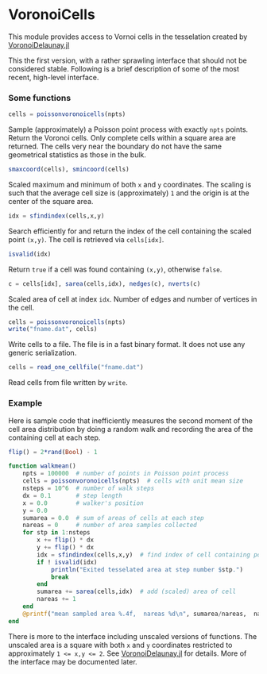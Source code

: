 # VoronoiCells

This module provides access to Vornoi cells in the tesselation created
by [VoronoiDelaunay.jl](https://github.com/JuliaGeometry/VoronoiDelaunay.jl)

This the first version, with a rather sprawling interface that should not be
considered stable. Following is a brief description of some of the
most recent, high-level interface.

### Some functions

```julia
cells = poissonvoronoicells(npts)
```
Sample (approximately) a Poisson point process with exactly `npts` points.
Return the Voronoi cells. Only complete cells within a square area are returned.
The cells very near the boundary do not have the same geometrical statistics
as those in the bulk.

```julia
smaxcoord(cells), smincoord(cells)
```
Scaled maximum and minimum of both `x` and `y` coordinates. The scaling is such that
the average cell size is (approximately) `1` and the origin is at the center of the square area.

```julia
idx = sfindindex(cells,x,y)
```
Search efficiently for and return the index of the cell containing the scaled point `(x,y)`.
The cell is retrieved via `cells[idx]`.

```julia
isvalid(idx)
```
Return `true` if a cell was found containing `(x,y)`, otherwise `false`.

```julia
c = cells[idx], sarea(cells,idx), nedges(c), nverts(c)
```
Scaled area of cell at index `idx`. Number of edges and number of vertices in the cell.

```julia
cells = poissonvoronoicells(npts)
write("fname.dat", cells)
```
Write cells to a file. The file is in a fast binary format. It does not
use any generic serialization.

```julia
cells = read_one_cellfile("fname.dat")
```
Read cells from file written by `write`.

### Example

Here is sample code that inefficiently measures the second moment of the cell area
distribution by doing a random walk and recording the area of the containing cell
at each step.
```julia
flip() = 2*rand(Bool) - 1

function walkmean()
    npts = 100000  # number of points in Poisson point process
    cells = poissonvoronoicells(npts)  # cells with unit mean size
    nsteps = 10^6  # number of walk steps
    dx = 0.1       # step length
    x = 0.0        # walker's position
    y = 0.0
    sumarea = 0.0  # sum of areas of cells at each step
    nareas = 0     # number of area samples collected
    for stp in 1:nsteps
        x += flip() * dx
        y += flip() * dx
        idx = sfindindex(cells,x,y)  # find index of cell containing point (x,y)
        if ! isvalid(idx)
            println("Exited tesselated area at step number $stp.")
            break
        end
        sumarea += sarea(cells,idx)  # add (scaled) area of cell
        nareas += 1
    end
    @printf("mean sampled area %.4f,  nareas %d\n", sumarea/nareas,  nareas)
end
```

There is more to the interface including unscaled versions of functions. The
unscaled area is a square with both `x` and `y` coordinates restricted
to approximately `1 <= x,y <= 2`. See [VoronoiDelaunay.jl](https://github.com/JuliaGeometry/VoronoiDelaunay.jl)
for details. More of the interface may be documented later.
